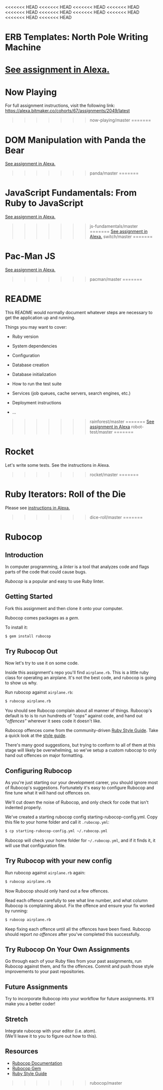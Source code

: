 <<<<<<< HEAD
<<<<<<< HEAD
<<<<<<< HEAD
<<<<<<< HEAD
<<<<<<< HEAD
<<<<<<< HEAD
<<<<<<< HEAD
<<<<<<< HEAD
<<<<<<< HEAD
<<<<<<< HEAD
# ERB Templates: North Pole Writing Machine

[See assignment in Alexa.](https://alexa.bitmaker.co/assignments/2620/latest)
=======
# Now Playing

For full assignment instructions, visit the following link:
https://alexa.bitmaker.co/cohorts/67/assignments/2049/latest
>>>>>>> now-playing/master
=======
# DOM Manipulation with Panda the Bear
[See assignment in Alexa.](https://alexa.bitmaker.co/cohorts/67/assignments/2051/latest)
>>>>>>> panda/master
=======
# JavaScript Fundamentals: From Ruby to JavaScript

[See assignment in Alexa.](https://alexa.bitmaker.co/cohorts/67/assignments/2048/latest)
>>>>>>> js-fundamentals/master
=======
[See assignment in Alexa.](https://alexa.bitmaker.co/wdi/june-2017/assignments/2526/latest)
>>>>>>> switch/master
=======
# Pac-Man JS

[See assignment in Alexa.](https://alexa.bitmaker.co/cohorts/67/assignments/2050/latest)
>>>>>>> pacman/master
=======
# README

This README would normally document whatever steps are necessary to get the
application up and running.

Things you may want to cover:

* Ruby version

* System dependencies

* Configuration

* Database creation

* Database initialization

* How to run the test suite

* Services (job queues, cache servers, search engines, etc.)

* Deployment instructions

* ...
>>>>>>> rainforest/master
=======
[See assignment in Alexa](https://alexa.bitmaker.co/wdi/may-2017/assignments/2591/latest)
>>>>>>> robot-test/master
=======
# Rocket

Let's write some tests. See the instructions in Alexa.
>>>>>>> rocket/master
=======
# Ruby Iterators: Roll of the Die

Please see [instructions in Alexa.](https://alexa.bitmaker.co/assignments/2458/latest)
>>>>>>> dice-roll/master
=======
# Rubocop

## Introduction

In computer programming, a *linter* is a tool that analyzes code and flags parts of the code that could cause bugs.

*Rubocop* is a popular and easy to use Ruby linter.

## Getting Started

Fork this assignment and then clone it onto your computer.

Rubocop comes packages as a *gem*.

To install it:

```bash
$ gem install rubocop
```

## Try Rubocop Out

Now let's try to use it on some code.

Inside this assignment's repo you'll find `airplane.rb`. This is a little ruby class for operating an airplane. It's not the best code, and rubocop is going to show us why.

Run rubocop against `airplane.rb`:

```bash
$ rubocop airplane.rb
```

You should see Rubocop complain about all manner of things. Rubocop's default is to is to run hundreds of *"cops"* against code, and hand out *"offences"* wherever it sees code it doesn't like. 

Rubocop offences come from the community-driven [Ruby Style Guide](https://github.com/bbatsov/ruby-style-guide). Take a quick look at the [style guide](https://github.com/bbatsov/ruby-style-guide). 

There's many good suggestions, but trying to conform to all of them at this stage will likely be overwhelming, so we've setup a custom rubocop to only hand out offences on major formatting.

## Configuring Rubocop

As you're just starting our your development career, you should ignore most of Rubocop's suggestions. Fortunately it's easy to configure Rubocop and fine tune what it will hand out offences on.

We'll cut down the noise of Rubocop, and only check for code that isn't indented properly. 

We've created a starting rubocop config starting-rubocop-config.yml. Copy this file to your home folder and call it `.rubocop.yml`:

```bash
$ cp starting-rubocop-config.yml ~/.rubocop.yml
```

Rubocop will check your home folder for `~/.rubocop.yml`, and if it finds it, it will use that configuration file.

## Try Rubocop with your new config

Run rubocop against `airplane.rb` again:

```bash
$ rubocop airplane.rb
```

Now Rubocop should only hand out a few offences.

Read each offence carefully to see what line number, and what column Rubocop is complaining about.  Fix the offence and ensure your fix worked by running:

```bash
$ rubocop airplane.rb
```

Keep fixing each offence until all the offences have been fixed. Rubocop should report *no offences* after you've completed this successfully.

## Try Rubocop On Your Own Assignments

Go through each of your Ruby files from your past assignments, run Rubocop against them, and fix the offences.  Commit and push those style improvements to your past repositories.

## Future Assignments

Try to incorporate Rubocop into your workflow for future assignments. It'll make you a better coder!

## Stretch

Integrate rubocop with your editor (i.e. atom).<br>
(We'll leave it to you to figure out how to this).

## Resources

- [Rubocop Documentation](http://rubocop.readthedocs.io/en/latest/)
- [Rubocop Gem](https://github.com/bbatsov/rubocop)
- [Ruby Style Guide](https://github.com/bbatsov/ruby-style-guide)
>>>>>>> rubocop/master
